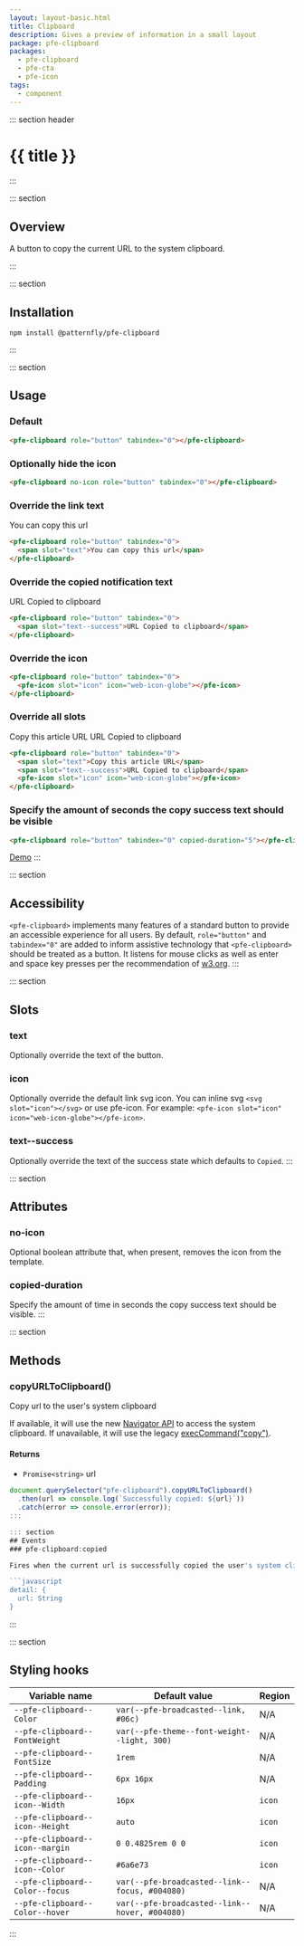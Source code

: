 ```yaml
---
layout: layout-basic.html
title: Clipboard
description: Gives a preview of information in a small layout
package: pfe-clipboard
packages:
  - pfe-clipboard
  - pfe-cta
  - pfe-icon
tags:
  - component
---
```


::: section header
# {{ title }}
:::

::: section
## Overview
A button to copy the current URL to the system clipboard.

<pfe-clipboard role="button" tabindex="0"></pfe-clipboard>
:::

::: section
## Installation
```shell
npm install @patternfly/pfe-clipboard
```
:::

::: section
## Usage

### Default
<pfe-clipboard role="button" tabindex="0"></pfe-clipboard>
```html
<pfe-clipboard role="button" tabindex="0"></pfe-clipboard>
```

### Optionally hide the icon
<pfe-clipboard no-icon role="button" tabindex="0"></pfe-clipboard>
```html
<pfe-clipboard no-icon role="button" tabindex="0"></pfe-clipboard>
```

### Override the link text
<pfe-clipboard role="button" tabindex="0">
  <span slot="text">You can copy this url</span>
</pfe-clipboard>

```html
<pfe-clipboard role="button" tabindex="0">
  <span slot="text">You can copy this url</span>
</pfe-clipboard>
```

### Override the copied notification text
<pfe-clipboard role="button" tabindex="0">
  <span slot="text--success">URL Copied to clipboard</span>
</pfe-clipboard>

```html
<pfe-clipboard role="button" tabindex="0">
  <span slot="text--success">URL Copied to clipboard</span>
</pfe-clipboard>
```

### Override the icon
<pfe-clipboard role="button" tabindex="0">
  <pfe-icon slot="icon" icon="web-icon-globe"></pfe-icon>
</pfe-clipboard>

```html
<pfe-clipboard role="button" tabindex="0">
  <pfe-icon slot="icon" icon="web-icon-globe"></pfe-icon>
</pfe-clipboard>
```

### Override all slots
<pfe-clipboard role="button" tabindex="0">
  <span slot="text">Copy this article URL</span>
  <span slot="text--success">URL Copied to clipboard</span>
  <pfe-icon slot="icon" icon="web-icon-globe"></pfe-icon>
</pfe-clipboard>

```html
<pfe-clipboard role="button" tabindex="0">
  <span slot="text">Copy this article URL</span>
  <span slot="text--success">URL Copied to clipboard</span>
  <pfe-icon slot="icon" icon="web-icon-globe"></pfe-icon>
</pfe-clipboard>
```

### Specify the amount of seconds the copy success text should be visible
<pfe-clipboard role="button" tabindex="0" copied-duration="5"></pfe-clipboard>

```html
<pfe-clipboard role="button" tabindex="0" copied-duration="5"></pfe-clipboard>
```


<pfe-cta><a href="../../elements/{{ package }}/demo">Demo</a></pfe-cta>
:::

::: section
## Accessibility

`<pfe-clipboard>` implements many features of a standard button to provide an accessible
experience for all users. By default, `role="button"` and `tabindex="0"` are added to
inform assistive technology that `<pfe-clipboard>` should be treated as a button.  It listens for
mouse clicks as well as enter and space key presses per the recommendation of
[w3.org](https://www.w3.org/TR/wai-aria-practices-1.1/examples/button/button.html).
:::

::: section
## Slots

### text
Optionally override the text of the button.

### icon
Optionally override the default link svg icon. You can inline svg `<svg slot="icon"></svg>` or use pfe-icon. For example: `<pfe-icon slot="icon" icon="web-icon-globe"></pfe-icon>`.

### text--success
Optionally override the text of the success state which defaults to `Copied`.
:::

::: section
## Attributes

### no-icon
Optional boolean attribute that, when present, removes the icon from the template.

### copied-duration
Specify the amount of time in seconds the copy success text should be visible.
:::

::: section
## Methods
### copyURLToClipboard()

Copy url to the user's system clipboard

If available, it will use the new [Navigator API](https://developer.mozilla.org/en-US/docs/Web/API/Navigator/clipboard) to access the system clipboard. If unavailable, it will use the legacy [execCommand("copy")](https://developer.mozilla.org/en-US/docs/Web/API/Document/execCommand).

#### Returns

- `Promise<string>` url

```javascript
document.querySelector("pfe-clipboard").copyURLToClipboard()
  .then(url => console.log(`Successfully copied: ${url}`))
  .catch(error => console.error(error));
:::

::: section
## Events
### pfe-clipboard:copied

Fires when the current url is successfully copied the user's system clipboard.

```javascript
detail: {
  url: String
}
```
:::

::: section
## Styling hooks

| Variable name | Default value | Region |
| --- | --- | --- |
| `--pfe-clipboard--Color` | `var(--pfe-broadcasted--link, #06c)` | N/A |
| `--pfe-clipboard--FontWeight` | `var(--pfe-theme--font-weight--light, 300)` | N/A |
| `--pfe-clipboard--FontSize` | `1rem` | N/A |
| `--pfe-clipboard--Padding` | `6px 16px` | N/A |
| `--pfe-clipboard--icon--Width` | `16px` | `icon` |
| `--pfe-clipboard--icon--Height` | `auto` | `icon` |
| `--pfe-clipboard--icon--margin` | `0 0.4825rem 0 0` | `icon` |
| `--pfe-clipboard--icon--Color` | `#6a6e73` | `icon` |
| `--pfe-clipboard--Color--focus` | `var(--pfe-broadcasted--link--focus, #004080)` | N/A |
| `--pfe-clipboard--Color--hover` | `var(--pfe-broadcasted--link--hover, #004080)` | N/A |
:::